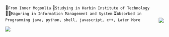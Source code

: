 
🤣`From Inner Mogonlia`
🤗`Studying in Harbin Institute of Technology`
🙋‍♂️`Magoring in Information Management and System`
⏳`Absorbed in Programming java, python, shell, javascript, c++, Later More` <img align="right" src="https://github-readme-stats.vercel.app/api?username=WangDanPeng&show_icons=true">


<img align="left" src="https://github-readme-stats.vercel.app/api/top-langs/?username=AdamZHC">
